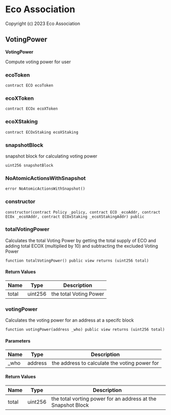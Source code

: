 # Eco Association

Copyright (c) 2023 Eco Association

## VotingPower

**VotingPower**

Compute voting power for user

### ecoToken

```solidity
contract ECO ecoToken
```

### ecoXToken

```solidity
contract ECOx ecoXToken
```

### ecoXStaking

```solidity
contract ECOxStaking ecoXStaking
```

### snapshotBlock

snapshot block for calculating voting power

```solidity
uint256 snapshotBlock
```

### NoAtomicActionsWithSnapshot

```solidity
error NoAtomicActionsWithSnapshot()
```

### constructor

```solidity
constructor(contract Policy _policy, contract ECO _ecoAddr, contract ECOx _ecoXAddr, contract ECOxStaking _ecoXStakingAddr) public
```

### totalVotingPower

Calculates the total Voting Power by getting the total supply of ECO
and adding total ECOX (multiplied by 10) and subtracting the excluded Voting Power

```solidity
function totalVotingPower() public view returns (uint256 total)
```

#### Return Values

| Name | Type | Description |
| ---- | ---- | ----------- |
| total | uint256 | the total Voting Power |

### votingPower

Calculates the voting power for an address at a specifc block

```solidity
function votingPower(address _who) public view returns (uint256 total)
```
#### Parameters

| Name | Type | Description |
| ---- | ---- | ----------- |
| _who | address | the address to calculate the voting power for |

#### Return Values

| Name | Type | Description |
| ---- | ---- | ----------- |
| total | uint256 | the total vorting power for an address at the Snapshot Block |

